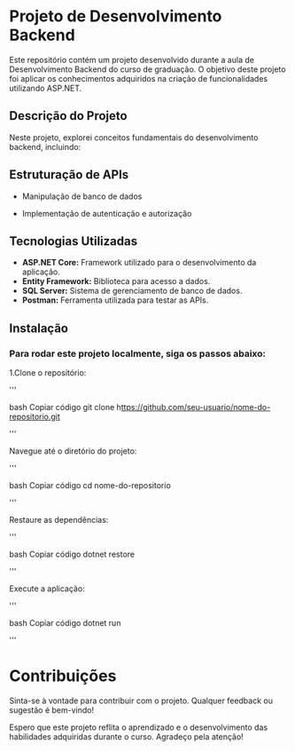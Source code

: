 # **Projeto de Desenvolvimento Backend**

Este repositório contém um projeto desenvolvido durante a aula de Desenvolvimento Backend do curso de graduação. O objetivo deste projeto foi aplicar os conhecimentos adquiridos na criação de funcionalidades utilizando ASP.NET.

## **Descrição do Projeto**
Neste projeto, explorei conceitos fundamentais do desenvolvimento backend, incluindo:

## **Estruturação de APIs**

* Manipulação de banco de dados

- Implementação de autenticação e autorização

## **Tecnologias Utilizadas**
- **ASP.NET Core:** Framework utilizado para o desenvolvimento da aplicação.
- **Entity Framework:** Biblioteca para acesso a dados.
- **SQL Server:** Sistema de gerenciamento de banco de dados.
- **Postman:** Ferramenta utilizada para testar as APIs.
## **Instalação**
### Para rodar este projeto localmente, siga os passos abaixo:

1.Clone o repositório:

'''

bash
Copiar código
git clone h[ttps://github.com/seu-usuario/nome-do-repositorio.git](https://github.com/Juliarobertasa/mf-dev-backend-2024)

'''

Navegue até o diretório do projeto:

'''

bash
Copiar código
cd nome-do-repositorio

'''

Restaure as dependências:

'''

bash
Copiar código
dotnet restore

'''

Execute a aplicação:

'''

bash
Copiar código
dotnet run

'''

# **Contribuições**
Sinta-se à vontade para contribuir com o projeto. Qualquer feedback ou sugestão é bem-vindo!

Espero que este projeto reflita o aprendizado e o desenvolvimento das habilidades adquiridas durante o curso. Agradeço pela atenção!
